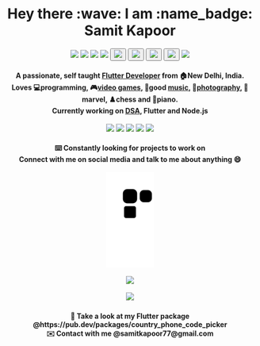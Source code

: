 <h1 align="center">Hey there :wave: I am :name_badge: Samit Kapoor</h1>

<p align="center">
  <img src="https://img.shields.io/badge/Flutter-02569B?style=for-the-badge&logo=flutter&logoColor=white" />
  <img src="https://img.shields.io/badge/C%2B%2B-00599C?style=for-the-badge&logo=c%2B%2B&logoColor=white" />
  <img src="https://img.shields.io/badge/Dart-0175C2?style=for-the-badge&logo=dart&logoColor=white" />
  <img src="https://img.shields.io/badge/C-00599C?style=for-the-badge&logo=c&logoColor=white" />
  <button name="hackerrank" onclick="https://www.hackerrank.com/samitkapoor77"><img src="https://img.shields.io/badge/-Hackerrank-2EC866?style=for-the-badge&logo=HackerRank&logoColor=white" /></button>
  <button name="leetcode" onclick="https://leetcode.com/samitkapoor/"><img src="https://img.shields.io/badge/-LeetCode-FFA116?style=for-the-badge&logo=LeetCode&logoColor=black" /></button>
  <button name="linkedin" onclick="https://www.linkedin.com/in/samit-kapoor/"><img src="https://img.shields.io/badge/LinkedIn-0077B5?style=for-the-badge&logo=linkedin&logoColor=white" /></button>
  <button name="instagram" onclick="https://www.instagram.com/im_samit/"><img src="https://img.shields.io/badge/Instagram-E4405F?style=for-the-badge&logo=instagram&logoColor=white" /></button>
  <img src="https://img.shields.io/badge/Gmail-D14836?style=for-the-badge&logo=gmail&logoColor=white" /> 
</p>

<h4 align="center">A passionate, self taught <A href="https://github.com/samitkapoor/portfolio">Flutter Developer</A> from 🏠New Delhi, India.<br>Loves 💻programming, 🎮<A href="https://www.youtube.com/watch?v=qPNiIeKMHyg">video games</A>, 🎷good <A href="https://www.youtube.com/watch?v=6EA-MIYY1bg">music</A>, 📸<A href="https://www.instagram.com/sxmclicks/">photography</A>, 🦸marvel, ♟️chess and 🎹piano.<br>Currently working on <A href="https://github.com/samitkapoor/DSA">DSA</A>, Flutter and Node.js</h4>

<p align="center">
  <img height=220 src="https://user-images.githubusercontent.com/77121931/167940627-9bd13e01-6336-4cea-9019-080d196c2866.gif" />
  <img height=220 src="https://user-images.githubusercontent.com/77121931/167942418-e33b6919-c96a-4450-96c2-ae5e632beca5.gif" />
  <img height=220 src="https://user-images.githubusercontent.com/77121931/167942050-8b45e1a5-8c05-43d1-9734-320991a5baf9.gif" />
  <img height=220 src="https://user-images.githubusercontent.com/77121931/167949285-0531ce88-9c28-4d15-8694-4474ea9f2546.gif" />
  <img height=220 src="https://user-images.githubusercontent.com/77121931/167949535-63d84505-f979-4634-8bde-f2e38afd725d.gif" />
</p>

<h4 align="center">⌨️ Constantly looking for projects to work on<br>Connect with me on social media and talk to me about anything 😄</h4>

<p align="center">
  <img src="https://raw.githubusercontent.com/samitkapoor/samitkapoor/output/github-snake-dark.svg" />
</p>

<p align="center">
  <img src="https://github-readme-streak-stats.herokuapp.com?user=samitkapoor&theme=buefy-dark&hide_border=true&date_format=j%20M%5B%20Y%5D" />
</p>

<p align="center">
  <img src="https://profile-counter.glitch.me/{samitkapoor}/count.svg" />
</p>

<h4 align="center">👀 Take a look at my Flutter package @https://pub.dev/packages/country_phone_code_picker  <br>
✉️ Contact with me @samitkapoor77@gmail.com</h4>



